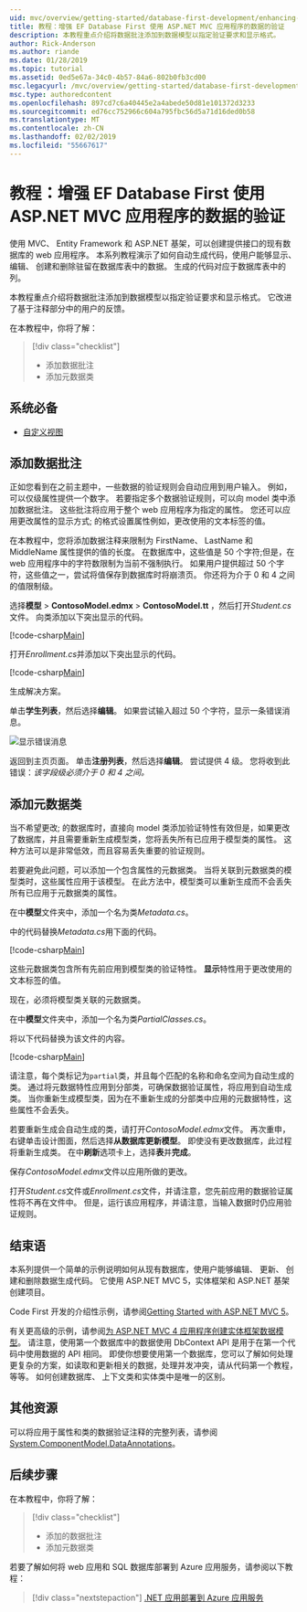 ```yaml
---
uid: mvc/overview/getting-started/database-first-development/enhancing-data-validation
title: 教程：增强 EF Database First 使用 ASP.NET MVC 应用程序的数据的验证
description: 本教程重点介绍将数据批注添加到数据模型以指定验证要求和显示格式。
author: Rick-Anderson
ms.author: riande
ms.date: 01/28/2019
ms.topic: tutorial
ms.assetid: 0ed5e67a-34c0-4b57-84a6-802b0fb3cd00
msc.legacyurl: /mvc/overview/getting-started/database-first-development/enhancing-data-validation
msc.type: authoredcontent
ms.openlocfilehash: 897cd7c6a40445e2a4abede50d81e101372d3233
ms.sourcegitcommit: ed76cc752966c604a795fbc56d5a71d16ded0b58
ms.translationtype: MT
ms.contentlocale: zh-CN
ms.lasthandoff: 02/02/2019
ms.locfileid: "55667617"
---
```

# <a name="tutorial-enhance-data-validation-for-ef-database-first-with-aspnet-mvc-app"></a>教程：增强 EF Database First 使用 ASP.NET MVC 应用程序的数据的验证

使用 MVC、 Entity Framework 和 ASP.NET 基架，可以创建提供接口的现有数据库的 web 应用程序。 本系列教程演示了如何自动生成代码，使用户能够显示、 编辑、 创建和删除驻留在数据库表中的数据。 生成的代码对应于数据库表中的列。

本教程重点介绍将数据批注添加到数据模型以指定验证要求和显示格式。 它改进了基于注释部分中的用户的反馈。

在本教程中，你将了解：

> [!div class="checklist"]
> * 添加数据批注
> * 添加元数据类

## <a name="prerequisites"></a>系统必备

* [自定义视图](customizing-a-view.md)

## <a name="add-data-annotations"></a>添加数据批注

正如您看到在之前主题中，一些数据的验证规则会自动应用到用户输入。 例如，可以仅级属性提供一个数字。 若要指定多个数据验证规则，可以向 model 类中添加数据批注。 这些批注将应用于整个 web 应用程序为指定的属性。 您还可以应用更改属性的显示方式; 的格式设置属性例如，更改使用的文本标签的值。

在本教程中，您将添加数据注释来限制为 FirstName、 LastName 和 MiddleName 属性提供的值的长度。 在数据库中，这些值是 50 个字符;但是，在 web 应用程序中的字符数限制为当前不强制执行。 如果用户提供超过 50 个字符，这些值之一，尝试将值保存到数据库时将崩溃页。 你还将为介于 0 和 4 之间的值限制级。

选择**模型** > **ContosoModel.edmx** > **ContosoModel.tt** ，然后打开*Student.cs*文件。 向类添加以下突出显示的代码。

[!code-csharp[Main](enhancing-data-validation/samples/sample1.cs?highlight=5,15,17,20)]

打开*Enrollment.cs*并添加以下突出显示的代码。

[!code-csharp[Main](enhancing-data-validation/samples/sample2.cs?highlight=5,10)]

生成解决方案。

单击**学生列表**，然后选择**编辑**。 如果尝试输入超过 50 个字符，显示一条错误消息。

![显示错误消息](enhancing-data-validation/_static/image1.png)

返回到主页页面。 单击**注册列表**，然后选择**编辑**。 尝试提供 4 级。 您将收到此错误：*该字段级必须介于 0 和 4 之间。*

## <a name="add-metadata-classes"></a>添加元数据类

当不希望更改; 的数据库时，直接向 model 类添加验证特性有效但是，如果更改了数据库，并且需要重新生成模型类，您将丢失所有已应用于模型类的属性。 这种方法可以是非常低效，而且容易丢失重要的验证规则。

若要避免此问题，可以添加一个包含属性的元数据类。 当将关联到元数据类的模型类时，这些属性应用于该模型。 在此方法中，模型类可以重新生成而不会丢失所有已应用于元数据类的属性。

在中**模型**文件夹中，添加一个名为类*Metadata.cs*。

中的代码替换*Metadata.cs*用下面的代码。

[!code-csharp[Main](enhancing-data-validation/samples/sample3.cs)]

这些元数据类包含所有先前应用到模型类的验证特性。 **显示**特性用于更改使用的文本标签的值。

现在，必须将模型类关联的元数据类。

在中**模型**文件夹中，添加一个名为类*PartialClasses.cs*。

将以下代码替换为该文件的内容。

[!code-csharp[Main](enhancing-data-validation/samples/sample4.cs)]

请注意，每个类标记为`partial`类，并且每个匹配的名称和命名空间为自动生成的类。 通过将元数据特性应用到分部类，可确保数据验证属性，将应用到自动生成类。 当你重新生成模型类，因为在不重新生成的分部类中应用的元数据特性，这些属性不会丢失。

若要重新生成会自动生成的类，请打开*ContosoModel.edmx*文件。 再次重申，右键单击设计图面，然后选择**从数据库更新模型**。 即使没有更改数据库，此过程将重新生成类。 在中**刷新**选项卡上，选择**表**并**完成**。

保存*ContosoModel.edmx*文件以应用所做的更改。

打开*Student.cs*文件或*Enrollment.cs*文件，并请注意，您先前应用的数据验证属性将不再在文件中。 但是，运行该应用程序，并请注意，当输入数据时仍应用验证规则。

## <a name="conclusion"></a>结束语

本系列提供一个简单的示例说明如何从现有数据库，使用户能够编辑、 更新、 创建和删除数据生成代码。 它使用 ASP.NET MVC 5，实体框架和 ASP.NET 基架创建项目。 

Code First 开发的介绍性示例，请参阅[Getting Started with ASP.NET MVC 5](../introduction/getting-started.md)。 

有关更高级的示例，请参阅[为 ASP.NET MVC 4 应用程序创建实体框架数据模型](../getting-started-with-ef-using-mvc/creating-an-entity-framework-data-model-for-an-asp-net-mvc-application.md)。 请注意，使用第一个数据库中的数据使用 DbContext API 是用于在第一个代码中使用数据的 API 相同。 即使你想要使用第一个数据库，您可以了解如何处理更复杂的方案，如读取和更新相关的数据，处理并发冲突，请从代码第一个教程，等等。 如何创建数据库、 上下文类和实体类中是唯一的区别。

## <a name="additional-resources"></a>其他资源

可以将应用于属性和类的数据验证注释的完整列表，请参阅[System.ComponentModel.DataAnnotations](https://msdn.microsoft.com/library/system.componentmodel.dataannotations.aspx)。

## <a name="next-steps"></a>后续步骤

在本教程中，你将了解：

> [!div class="checklist"]
> * 添加的数据批注
> * 添加元数据类

若要了解如何将 web 应用和 SQL 数据库部署到 Azure 应用服务，请参阅以下教程：
> [!div class="nextstepaction"]
> [.NET 应用部署到 Azure 应用服务](/azure/app-service/app-service-web-tutorial-dotnet-sqldatabase/)
